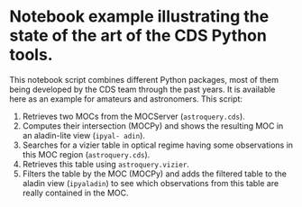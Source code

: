 # Notebook example illustrating the state of the art of the CDS Python tools.

This notebook script combines different Python packages, most of them being developed by the CDS team through the past years. It is available here
as an example for amateurs and astronomers.
This script:
1. Retrieves two MOCs from the MOCServer (`astroquery.cds`).
2. Computes their intersection (MOCPy) and shows the resulting MOC in an aladin-lite view (`ipyal-
adin`).
3. Searches for a vizier table in optical regime having some observations in this MOC region (`astroquery.cds`).
4. Retrieves this table using `astroquery.vizier`.
5. Filters the table by the MOC (MOCPy) and adds the filtered table to the aladin view (`ipyaladin`) to see which observations from this table are really contained in the MOC.
